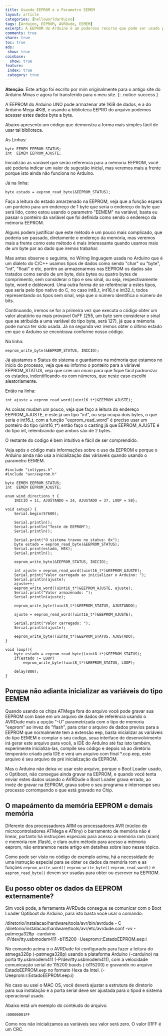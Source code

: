 ```yaml
---
title: Usando EEPROM e o Parametro EEMEM
layout: article
categories: [helloworldarduino]
tags: [Arduino, EEPROM, AVRDude, EEMEM]
excerpt: A EEPROM do Arduino é um poderoso recurso que pode ser usado para armazenar parametros de configuração e ajuste entre cada reinicialização do Arduino ou para recuperar o estado antes de uma queda de energia.
comments: true
share: true
toc: true
ads:
 show: true
coinbase:
  show: true
feature:
 index: true
 category: true
---
```

**Atenção**: Este artigo foi escrito por mim originalmente para o antigo site 
do Arduino Minas e agora foi transferido para o meu site.
{: .notice-success }
 
A EEPROM do Arduino UNO pode armazenar até 1KiB de dados, e a do Arduino Mega 4KiB, 
e usando a biblioteca EEPRO do arquivo podemos acessar estes dados byte a byte.

Abaixo apresento um código que demonstra a forma mais simples fácil de usar tal biblioteca.

As Linhas:

    byte EEMEM EEPROM_STATUS;
    int  EEMEM EEPROM_AJUSTE;

Inicializão as variável que serão referencia para a mémoria EEPROM, você até poderia indicar um 
valor de sugestão inicial, mas veremos mais a frente porque isto ainda não funciona no Arduíno.

Já na linha:

    byte estado = eeprom_read_byte(&EEPROM_STATUS);

Faço a leitura do estado amarzenado na EEPROM, veja que a função espera um ponteiro para um
endereço de 1 byte que seria o endereço do byte que será lido, como estou usando o parametro
"EEMEM" na variável, basta eu passar o ponteiro da variável que foi definida como sendo o 
endereço da mémoria EEPROM.

Alguns podem justificar que este método é um pouco mais complicado, que poderia ser passado, 
diretamente o endereço da memória, mas veremos mais a frente como este método é mais interessante
quando usamos mais de um byte par ao dado que iremos trabahar.

Mas antes observe o seguinte, no Wiring linguagem usada no Arduino que é um dialeto do C/C++
usamos tipos de dados como sendo "char" ou "byte", "int", "float" e etc, porém ao armazenarmos 
nas EEPROM os dados são tratados como sendo de um byte, dois bytes ou quatro bytes de comprimento, 
sem considerar o tipo e seu sinal, ou seja, respectivamente byte, word e dobleword. Uma outra
forma de se referênciar a estes tipos, que seria pelo tipo nativo do C, no caso int8_t, int16_t e
int32_t, todos representando os tipos sem sinal, veja que o número identifica o número de bits.

Continuando, iremos se for a primeira vez que executa o código obter um valor aleatório ou mais 
provavel 0xFF (255, um byte sem considerar o sinal que se atribuida a uma variável do tipo byte, 
será 127), já que a mémoria pode nunca ter sido usada. Já na segunda vez iremos obter o último
estado em que o Arduino se encontrava conforme nosso código.

Na linha:

    eeprom_write_byte(&EEPROM_STATUS, INICIO);

Já ajustamos o Status do sistema e guardamos na mémoria que estamos no inicio do processo, veja
que eu informo o ponteiro para a váriavel EEPROM_STATUS, veja que criei um _enum_ para que fique
fácil padronizar os estados, indentificando-os com números, que neste caso escolhi aleatoriamente.

Então na linha:

    int ajuste = eeprom_read_word((uint16_t*)&EEPROM_AJUSTE);

As coisas mudam um pouco, veja que faço a leitura do endereço EEPROM_AJUSTE, e este já um tipo "int",
ou seja ocupa dois bytes, o que seria o int16_t, com a função "eeprom_read_word" é preciso usar um
ponteiro do tipo (uint16_t\*) então faço o casting já que EEPROM_AJUSTE é do tipo int, relembrando que
ambos são de 2 bytes.

O restante do codigo é bem intuitivo e fácil de ser comprendido.

Veja após o código mais informações sobre o uso da EEPROM e porque o Arduino ainda não usa a inicialização
das váriaveis quando usando o parametro EEMEM.   


    #include "inttypes.h" 
    #include "avr/eeprom.h" 
    
    byte EEMEM EEPROM_STATUS;
    int  EEMEM EEPROM_AJUSTE;
    
    enum wind_directions_t {
        INICIO = 11, AJUSTANDO = 24, AJUSTADO = 37, LOOP = 58}; 
        
    void setup() {
        Serial.begin(57600);
        
        Serial.println();
        Serial.println("Teste de EEPROM");
        Serial.println();
        
        Serial.print("O sistema travou no status: 0x");
        byte estado = eeprom_read_byte(&EEPROM_STATUS);
        Serial.print(estado, HEX);
        Serial.println();    
        
        eeprom_write_byte(&EEPROM_STATUS, INICIO);
        
        int ajuste = eeprom_read_word((uint16_t*)&EEPROM_AJUSTE);
        Serial.print("Valor carregado ao inicializar o Arduino: ");
        Serial.println(ajuste);
        ajuste++;
        eeprom_write_word((uint16_t*)&EEPROM_AJUSTE, ajuste);
        Serial.print("Valor armazenado: ");
        Serial.println(ajuste);
        
        eeprom_write_byte((uint8_t*)&EEPROM_STATUS, AJUSTANDO);
        
        ajuste = eeprom_read_word((uint16_t*)&EEPROM_AJUSTE);
        
        Serial.print("Valor carregado: ");
        Serial.println(ajuste);
        
        eeprom_write_byte((uint8_t*)&EEPROM_STATUS, AJUSTADO);
    }
    
    void loop(){
        byte estado = eeprom_read_byte((uint8_t*)&EEPROM_STATUS);
        if(estado != LOOP)
            eeprom_write_byte((uint8_t*)&EEPROM_STATUS, LOOP);
        
        delay(800);
    }



## Porque não adianta inicializar as variáveis do tipo EEMEM

Quando usando os chips ATMega fora do arquivo você pode gravar sua EEPROM com base
em um arquivo de dados de referência usando o AVRDude mais a opção "-U" parametrizada
com o tipo de memoria "eeprom" ao invez de "flash", para criar o arquivo de dados
previos para a EEPROM que normalmente tem a extensão eep, basta inicializar as variáveis
do tipo EEMEM e compiar o seu codigo, seua interface de desenvolvimento irá gerar este
arquivo para você, a IDE do Arduíno até faz isto também, experimente inicializa-las,
compile seu código e depois vá ao diretório temporário criado pela IDE e verá um
arquivo com final \*.ccp.eep, este arquivo é seu arquivo de pré inicialização da EEPROM.

Mas o Arduíno não deixa vc usar este arquivo, porque o Boot Loader usado, o Optiboot, não
consegue ainda gravar na EEPROM, e quando você tenta enviar estes dados usando o AVRDude
o Boot Loader grava errado, ao invéz de gravar na EEPROM, grava sobre o seu programa e
interrompe seu processo corrompendo o que está gravado no Chip.

## O mapeámento da memória EEPROM e demais memória

Diferente dos processadores ARM os processadores AVR (núcleo do microcontroladores ATMega 
e ATtiny) o barramento de memória não é linear, portanto há instruções especiais para acesso
a memória ram (sram) e memória rom (flash), e claro outro método para acesso a mémoria eeprom, 
não entraremos neste artigo em detalhes sobre isso nesse tópico.

Como pode ser visto no código de exemplo acima, há a necessidade de uma instrução especial
para se obter os dados da memória rom e as funções `eeprom_write_word()` `eeprom_write_byte()`
`eeprom_read_word()` e `eeprom_read_byte()` devem ser usadas para obter ou escrever na EEPROM. 



## Eu posso obter os dados da EEPROM externamente?

Sim você pode, a ferramenta AVRDude consegue se comunicar com o Boot Loader Optiboot do
Arduíno, para isto basta você usar o comando:

   /diretorio/instalacao/hardware/tools/avr/bin/avrdude - C\
   /diretorio/instalacao/hardware/tools/avr/etc/avrdude.conf -vv -patmega328p -carduino \
   -P/dev/tty.usbmodem411 -b115200 -Ueeprom:r:EstadoEEPROM.eep:i

No comando acima o o AVRDude foi configurado para fazer a leitura do atmega328p (-patmega328p)
usando a plataforma Arduíno (-carduino) na porta tty.usbmodem411 (-P/dev/tty.usbmodem411), com
a velocidade comunicação serial de 115200 bauds (-b115200) e gravando no arquivo
EstadoEEPROM.eep no formato Hexa da Intel. (-Ueeprom:r:EstadoEEPROM.eep:i)

No caso eu usei o MAC OS, você deverá ajustar a estrutura de diretorio para sua instalação e
a porta serial deve ser ajustada para o tipod e sistema operacional usado.

Abaixo está um exemplo do contéudo do arquivo:

    :00000001FF

Como nos não inicializamos as variáveis seu valor será zero. O valor 01FF é um CRC.
